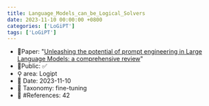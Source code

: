 ```yaml
---
title: Language_Models_can_be_Logical_Solvers
date: 2023-11-10 00:00:00 +0800
categories: ['LoGiPT']
tags: ['LoGiPT']
---
```


- 📙Paper: "[Unleashing the potential of prompt engineering in Large Language Models: a comprehensive review](https://www.semanticscholar.org/paper/Unleashing-the-potential-of-prompt-engineering-in-a-Chen-Zhang/595c8d39a6155354fd7d8f62a4441be5c82e68da)"
- 🔑Public: ✅
- ⚲ area: Logipt
- 📅 Date: 2023-11-10
- 🔎 Taxonomy: fine-tuning
- 📝 #References: 42
